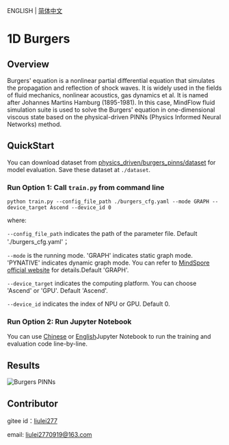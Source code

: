 ENGLISH | [简体中文](README_CN.md)

# 1D Burgers

## Overview

Burgers' equation is a nonlinear partial differential equation that simulates the propagation and reflection of shock waves. It is widely used in the fields of fluid mechanics, nonlinear acoustics, gas dynamics et al. It is named after Johannes Martins Hamburg (1895-1981). In this case, MindFlow fluid simulation suite is used to solve the Burgers' equation in one-dimensional viscous state based on the physical-driven PINNs (Physics Informed Neural Networks) method.

## QuickStart

You can download dataset from [physics_driven/burgers_pinns/dataset](https://download.mindspore.cn/mindscience/mindflow/dataset/applications/physics_driven/burgers_pinns/dataset/) for model evaluation. Save these dataset at `./dataset`.

### Run Option 1: Call `train.py` from command line

```shell
python train.py --config_file_path ./burgers_cfg.yaml --mode GRAPH --device_target Ascend --device_id 0
```

where:

`--config_file_path` indicates the path of the parameter file. Default './burgers_cfg.yaml'；

`--mode` is the running mode. 'GRAPH' indicates static graph mode. 'PYNATIVE' indicates dynamic graph mode. You can refer to [MindSpore official website](https://www.mindspore.cn/docs/en/r2.0.0-alpha/design/dynamic_graph_and_static_graph.html) for details.Default 'GRAPH'.

`--device_target` indicates the computing platform. You can choose 'Ascend' or 'GPU'. Default 'Ascend'.

`--device_id` indicates the index of NPU or GPU. Default 0.

### Run Option 2: Run Jupyter Notebook

You can use [Chinese](https://gitee.com/mindspore/mindscience/blob/master/MindFlow/applications/physics_driven/burgers/burgers1D_CN.ipynb) or [English](https://gitee.com/mindspore/mindscience/blob/master/MindFlow/applications/physics_driven/burgers/burgers1D.ipynb)Jupyter Notebook to run the training and evaluation code line-by-line.

## Results

![Burgers PINNs](images/result.jpg)

## Contributor

gitee id：[liulei277](https://gitee.com/liulei277)

email: liulei2770919@163.com
